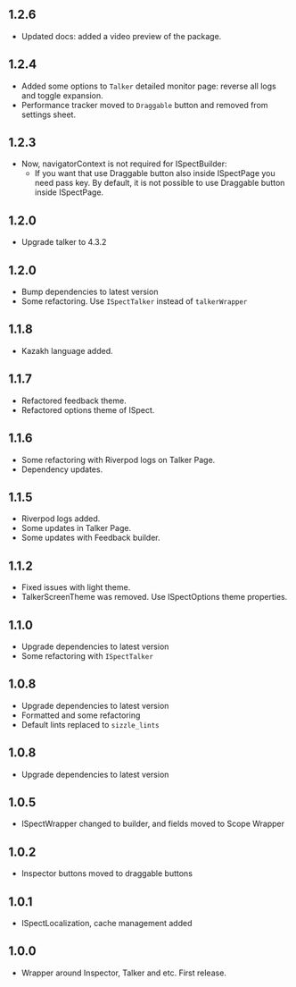 ## 1.2.6

* Updated docs: added a video preview of the package.

## 1.2.4

* Added some options to `Talker` detailed monitor page: reverse all logs and toggle expansion.
* Performance tracker moved to `Draggable` button and removed from settings sheet.

## 1.2.3

* Now, navigatorContext is not required for ISpectBuilder:
   - If you want that use Draggable button also inside ISpectPage you need pass key. By default, it is not possible to use Draggable button inside ISpectPage.

## 1.2.0

* Upgrade talker to 4.3.2

## 1.2.0

* Bump dependencies to latest version
* Some refactoring. Use `ISpectTalker` instead of `talkerWrapper`

## 1.1.8

* Kazakh language added.

## 1.1.7

* Refactored feedback theme.
* Refactored options theme of ISpect.

## 1.1.6

* Some refactoring with Riverpod logs on Talker Page.
* Dependency updates.

## 1.1.5

* Riverpod logs added.
* Some updates in Talker Page.
* Some updates with Feedback builder.

## 1.1.2

* Fixed issues with light theme.
* TalkerScreenTheme was removed. Use ISpectOptions theme properties.

## 1.1.0

* Upgrade dependencies to latest version
* Some refactoring with `ISpectTalker`

## 1.0.8

* Upgrade dependencies to latest version
* Formatted and some refactoring
* Default lints replaced to `sizzle_lints`

## 1.0.8

* Upgrade dependencies to latest version

## 1.0.5

* ISpectWrapper changed to builder, and fields moved to Scope Wrapper

## 1.0.2

* Inspector buttons moved to draggable buttons

## 1.0.1

* ISpectLocalization, cache management added

## 1.0.0

* Wrapper around Inspector, Talker and etc. First release.
